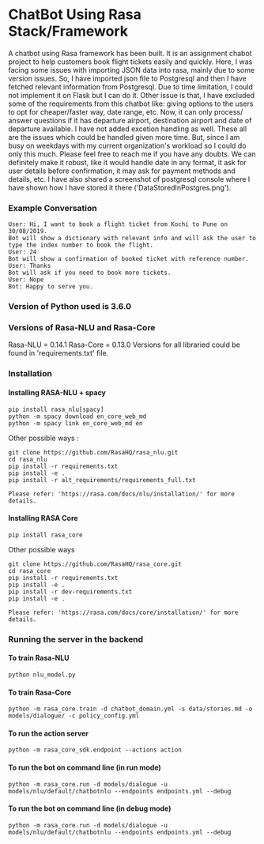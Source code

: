 # ChatBot Using Rasa Stack/Framework
A chatbot using Rasa framework has been built. It is an assignment chabot project to help customers book flight tickets easily and quickly.
Here, I was facing some issues with importing JSON data into rasa, mainly due to some version issues. So, I have imported json file to Postgresql and then I have fetched relevant information from Postgresql. 
Due to time limitation, I could not implement it on Flask but I can do it. Other issue is that, I have excluded some of the requirements from this chatbot like: giving options to the users to opt for cheaper/faster way, date range, etc.
Now, it can only process/ answer questions if it has departure airport, destination airport and date of departure available.
I have not added excetion handling as well. These all are the issues which could be handled given more time. But, since I am busy on weekdays with my current organization's workload so I could do only this much. 
Please feel free to reach me if you have any doubts.
We can definitely make it robust, like it would handle date in any format, it ask for user details before confirmation, it may ask for payment methods and details, etc.
I have also shared a screenshot of postgresql console where I have shown how I have stored it there ('DataStoredInPostgres.png').

### Example Conversation

```
User: Hi, I want to book a flight ticket from Kochi to Pune on 30/08/2019.
Bot will show a dictionary with relevant info and will ask the user to type the index number to book the flight.
User: 24
Bot will show a confirmation of booked ticket with reference number.
User: Thanks
Bot will ask if you need to book more tickets.
User: Nope
Bot: Happy to serve you.

```

### Version of Python used is 3.6.0

### Versions of Rasa-NLU and Rasa-Core
Rasa-NLU = 0.14.1
Rasa-Core = 0.13.0
Versions for all libraried could be found in 'requirements.txt' file.

### Installation

#### Installing RASA-NLU + spacy

```
pip install rasa_nlu[spacy]
python -m spacy download en_core_web_md
python -m spacy link en_core_web_md en

```

Other possible ways :

```
git clone https://github.com/RasaHQ/rasa_nlu.git
cd rasa_nlu
pip install -r requirements.txt
pip install -e .
pip install -r alt_requirements/requirements_full.txt

Please refer: 'https://rasa.com/docs/nlu/installation/' for more details.

```

#### Installing RASA Core

```
pip install rasa_core

```

Other possible ways

```
git clone https://github.com/RasaHQ/rasa_core.git
cd rasa_core
pip install -r requirements.txt
pip install -e .
pip install -r dev-requirements.txt
pip install -e .

Please refer: 'https://rasa.com/docs/core/installation/' for more details.

```

### Running the server in the backend
#### To train Rasa-NLU
```
python nlu_model.py

```

#### To train Rasa-Core
```
python -m rasa_core.train -d chatbot_domain.yml -s data/stories.md -o models/dialogue/ -c policy_config.yml

```

#### To run the action server
```
python -m rasa_core_sdk.endpoint --actions action

```

#### To run the bot on command line (in run mode)
```
python -m rasa_core.run -d models/dialogue -u models/nlu/default/chatbotnlu --endpoints endpoints.yml --debug

```

#### To run the bot on command line (in debug mode)
```
python -m rasa_core.run -d models/dialogue -u models/nlu/default/chatbotnlu --endpoints endpoints.yml --debug

```
